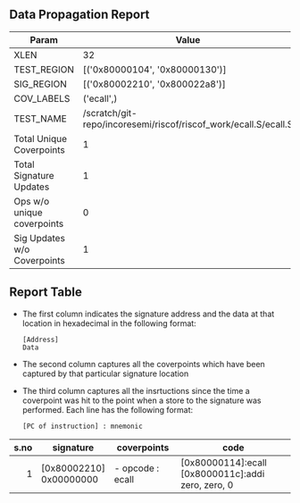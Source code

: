 
## Data Propagation Report

| Param                     | Value    |
|---------------------------|----------|
| XLEN                      | 32      |
| TEST_REGION               | [('0x80000104', '0x80000130')]      |
| SIG_REGION                | [('0x80002210', '0x800022a8')]      |
| COV_LABELS                | ('ecall',)      |
| TEST_NAME                 | /scratch/git-repo/incoresemi/riscof/riscof_work/ecall.S/ecall.S    |
| Total Unique Coverpoints  | 1      |
| Total Signature Updates   | 1      |
| Ops w/o unique coverpoints | 0      |
| Sig Updates w/o Coverpoints | 1    |

## Report Table

- The first column indicates the signature address and the data at that location in hexadecimal in the following format: 
  ```
  [Address]
  Data
  ```

- The second column captures all the coverpoints which have been captured by that particular signature location

- The third column captures all the insrtuctions since the time a coverpoint was
  hit to the point when a store to the signature was performed. Each line has
  the following format:
  ```
  [PC of instruction] : mnemonic
  ```

|s.no|        signature         |     coverpoints     |                           code                            |
|---:|--------------------------|---------------------|-----------------------------------------------------------|
|   1|[0x80002210]<br>0x00000000|- opcode : ecall<br> |[0x80000114]:ecall<br> [0x8000011c]:addi zero, zero, 0<br> |
